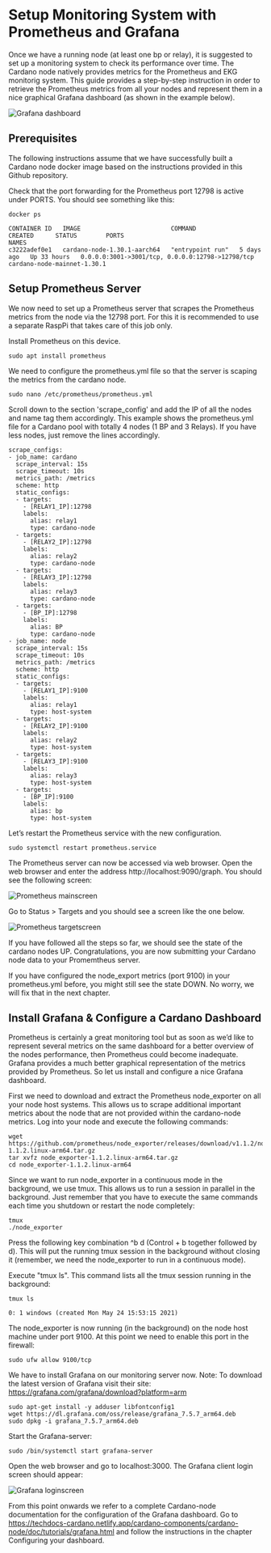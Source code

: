 # Setup Monitoring System with Prometheus and Grafana

Once we have a running node (at least one bp or relay), it is suggested to set up a monitoring system to check its performance over time. The Cardano node natively provides metrics for the Prometheus and EKG monitorig system. This guide provides a step-by-step instruction in order to retrieve the Prometheus metrics from all your nodes and represent them in a nice graphical Grafana dashboard (as shown in the example below).

![Grafana dashboard](/images/grafana-dashboard-example.png "Example Grafana dashboard")

## Prerequisites

The following instructions assume that we have successfully built a Cardano node docker image based on the instructions provided in this Github repository. 

Check that the port forwarding for the Prometheus port 12798 is active under PORTS. You should see something like this:

```
docker ps 

CONTAINER ID   IMAGE                         COMMAND            CREATED      STATUS        PORTS                                                NAMES
c3222adef0e1   cardano-node-1.30.1-aarch64   "entrypoint run"   5 days ago   Up 33 hours   0.0.0.0:3001->3001/tcp, 0.0.0.0:12798->12798/tcp          cardano-node-mainnet-1.30.1
```

## Setup Prometheus Server

We now need to set up a Prometheus server that scrapes the Prometheus metrics from the node via the 12798 port. For this it is recommended to use a separate RaspPi that takes care of this job only.

Install Prometheus on this device.

```
sudo apt install prometheus 
```

We need to configure the prometheus.yml file so that the server is scaping the metrics from the cardano node.

```
sudo nano /etc/prometheus/prometheus.yml 
```

Scroll down to the section 'scrape_config' and add the IP of all the nodes and name tag them accordingly. 
This example shows the prometheus.yml file for a Cardano pool with totally 4 nodes (1 BP and 3 Relays). If you have less nodes, just remove the lines accordingly.

```
scrape_configs:
- job_name: cardano
  scrape_interval: 15s
  scrape_timeout: 10s
  metrics_path: /metrics
  scheme: http
  static_configs:
  - targets:
    - [RELAY1_IP]:12798
    labels:
      alias: relay1
      type: cardano-node
  - targets:
    - [RELAY2_IP]:12798
    labels:
      alias: relay2
      type: cardano-node
  - targets:
    - [RELAY3_IP]:12798
    labels:
      alias: relay3
      type: cardano-node
  - targets:
    - [BP_IP]:12798
    labels:
      alias: BP
      type: cardano-node
- job_name: node
  scrape_interval: 15s
  scrape_timeout: 10s
  metrics_path: /metrics
  scheme: http
  static_configs:
  - targets:
    - [RELAY1_IP]:9100
    labels:
      alias: relay1
      type: host-system
  - targets:
    - [RELAY2_IP]:9100
    labels:
      alias: relay2
      type: host-system
  - targets:
    - [RELAY3_IP]:9100
    labels:
      alias: relay3
      type: host-system
  - targets:
    - [BP_IP]:9100
    labels:
      alias: bp
      type: host-system
```

Let’s restart the Prometheus service with the new configuration.

```
sudo systemctl restart prometheus.service
```

The Prometheus server can now be accessed via web browser. Open the web browser
and enter the address http://localhost:9090/graph. You should see the following screen:

![Prometheus mainscreen](/images/prometheus-main-example.png "Example Prometheus mainscreen")

Go to Status > Targets and you should see a screen like the one below.

![Prometheus targetscreen](/images/prometheus-targets-example.png "Example Prometheus targetscreen")

If you have followed all the steps so far, we should see the state of the cardano nodes UP.
Congratulations, you are now submitting your Cardano node data to your Promemtheus server.

If you have configured the node_export metrics (port 9100) in your prometheus.yml before, you might
still see the state DOWN. No worry, we will fix that in the next chapter.

## Install Grafana & Configure a Cardano Dashboard

Prometheus is certainly a great monitoring tool but as soon as we’d like to represent several metrics on the same dashboard for a better overview of the nodes performance, then Prometheus could become inadequate. Grafana provides a much better graphical representation of the metrics provided by Prometheus. So let us install and configure a nice Grafana dashboard.

First we need to download and extract the Prometheus node_exporter on all your node host systems. This allows us to scrape additional important metrics about the node that are not provided within the cardano-node metrics. Log into your node and execute the following commands:

```
wget https://github.com/prometheus/node_exporter/releases/download/v1.1.2/node_exporter-1.1.2.linux-arm64.tar.gz
tar xvfz node_exporter-1.1.2.linux-arm64.tar.gz
cd node_exporter-1.1.2.linux-arm64
```

Since we want to run node_exporter in a continuous mode in the background, we use tmux.
This allows us to run a session in parallel in the background. Just remember that you have to
execute the same commands each time you shutdown or restart the node completely:

```
tmux
./node_exporter
```

Press the following key combination ^b d (Control + b together followed by d). This will put the running tmux session
in the background without closing it (remember, we need the node_exporter to run in a continuous mode).

Execute "tmux ls". This command lists all the tmux session running in the background:

```
tmux ls

0: 1 windows (created Mon May 24 15:53:15 2021)
```

The node_exporter is now running (in the background) on the node host machine under port 9100. 
At this point we need to enable this port in the firewall:

```
sudo ufw allow 9100/tcp
```

We have to install Grafana on our monitoring server now.
Note: To download the latest version of Grafana visit their site: https://grafana.com/grafana/download?platform=arm

```
sudo apt-get install -y adduser libfontconfig1
wget https://dl.grafana.com/oss/release/grafana_7.5.7_arm64.deb
sudo dpkg -i grafana_7.5.7_arm64.deb
```

Start the Grafana-server:

```
sudo /bin/systemctl start grafana-server
```

Open the web browser and go to localhost:3000. The Grafana client login screen should appear:

![Grafana loginscreen](/images/grafana-login-example.png "Example Grafana loginscreen")

From this point onwards we refer to a complete Cardano-node documentation for the configuration of the Grafana dashboard. Go to https://techdocs-cardano.netlify.app/cardano-components/cardano-node/doc/tutorials/grafana.html and follow the instructions in the chapter Configuring your dashboard.









 








